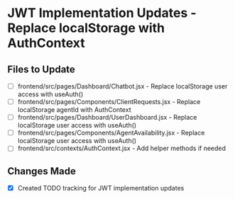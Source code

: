 # JWT Implementation Updates - Replace localStorage with AuthContext

## Files to Update
- [ ] frontend/src/pages/Dashboard/Chatbot.jsx - Replace localStorage user access with useAuth()
- [ ] frontend/src/pages/Components/ClientRequests.jsx - Replace localStorage agentId with AuthContext
- [ ] frontend/src/pages/Dashboard/UserDashboard.jsx - Replace localStorage user access with useAuth()
- [ ] frontend/src/pages/Components/AgentAvailability.jsx - Replace localStorage user access with useAuth()
- [ ] frontend/src/contexts/AuthContext.jsx - Add helper methods if needed

## Changes Made
- [x] Created TODO tracking for JWT implementation updates
